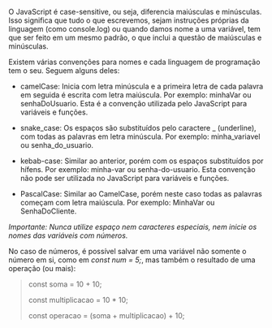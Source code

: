 O JavaScript é case-sensitive, ou seja, diferencia maiúsculas e minúsculas. Isso significa que tudo o que escrevemos, sejam instruções próprias da linguagem (como console.log) ou quando damos nome a uma variável, tem que ser feito em um mesmo padrão, o que inclui a questão de maiúsculas e minúsculas.

Existem várias convenções para nomes e cada linguagem de programação tem o seu. Seguem alguns deles:

- camelCase: Inicia com letra minúscula e a primeira letra de cada palavra em seguida é escrita com letra maiúscula. Por exemplo: minhaVar ou senhaDoUsuario. Esta é a convenção utilizada pelo JavaScript para variáveis e funções.

- snake_case: Os espaços são substituídos pelo caractere _ (underline), com todas as palavras em letra minúscula. Por exemplo: minha_variavel ou senha_do_usuario.

- kebab-case: Similar ao anterior, porém com os espaços substituídos por hífens. Por exemplo: minha-var ou senha-do-usuario. Esta convenção não pode ser utilizada no JavaScript para variáveis e funções.

- PascalCase: Similar ao CamelCase, porém neste caso todas as palavras começam com letra maiúscula. Por exemplo: MinhaVar ou SenhaDoCliente.

*Importante: Nunca utilize espaço nem caracteres especiais, nem inicie os nomes das variáveis com números.*

No caso de números, é possível salvar em uma variável não somente o número em si, como em *const num = 5;*, mas também o resultado de uma operação (ou mais):

> const soma = 10 + 10;
>
> const multiplicacao = 10 * 10;
>
> const operacao = (soma + multiplicacao) + 10;